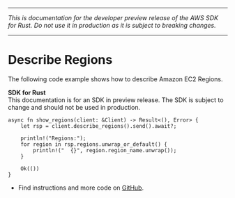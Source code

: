 --------

 *This is documentation for the developer preview release of the AWS SDK for Rust\. Do not use it in production as it is subject to breaking changes\.* 

--------

# Describe Regions<a name="ec2_DescribeRegions_rust_topic"></a>

The following code example shows how to describe Amazon EC2 Regions\.

**SDK for Rust**  
This documentation is for an SDK in preview release\. The SDK is subject to change and should not be used in production\.
  

```
async fn show_regions(client: &Client) -> Result<(), Error> {
    let rsp = client.describe_regions().send().await?;

    println!("Regions:");
    for region in rsp.regions.unwrap_or_default() {
        println!("  {}", region.region_name.unwrap());
    }

    Ok(())
}
```
+  Find instructions and more code on [GitHub](https://github.com/awsdocs/aws-doc-sdk-examples/tree/main/.rust_alpha/ec2#code-examples)\. 